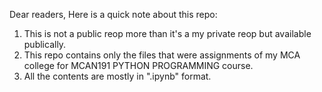 Dear readers,
Here is a quick note about this repo:

  1. This is not a public reop more than it's a my private reop but available publically.
  2. This repo contains only the files that were assignments of my MCA college for MCAN191 PYTHON PROGRAMMING course.
  3. All the contents are mostly in ".ipynb" format.
